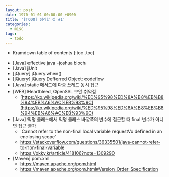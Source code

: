 ```yaml
---
layout: post
date: 1970-01-01 00:00:00 +0900
title: '[TODO] 정리할 것 #1'
categories:
  - misc
tags:
  - todo
---
```


* Kramdown table of contents
{:toc .toc}

- [Java] effective java -joshua bloch
- [Java] jUnit
- [jQuery] jQuery.when()
- [jQuery] jQuery Defferred Object: codeflow
- [Java] static 메서드에 다중 쓰레드 동시 접근
- [WEB] Heartbleed, OpenSSL 보안 취약점
  - [https://ko.wikipedia.org/wiki/%ED%95%98%ED%8A%B8%EB%B8%94%EB%A6%AC%EB%93%9C](https://ko.wikipedia.org/wiki/%ED%95%98%ED%8A%B8%EB%B8%94%EB%A6%AC%EB%93%9C)
- [Java] 익명 클래스에서 익명 클래스 바깥쪽의 변수에 접근할 때 final 변수가 아니면 접근 불가
  - 'Cannot refer to the non-final local variable requestVo defined in an enclosing scope'
  - https://stackoverflow.com/questions/36335501/java-cannot-refer-to-non-final-variable
  - https://okky.kr/article/418106?note=1309290
- [Maven] pom.xml
  - https://maven.apache.org/pom.html
  - https://maven.apache.org/pom.html#Version_Order_Specification
